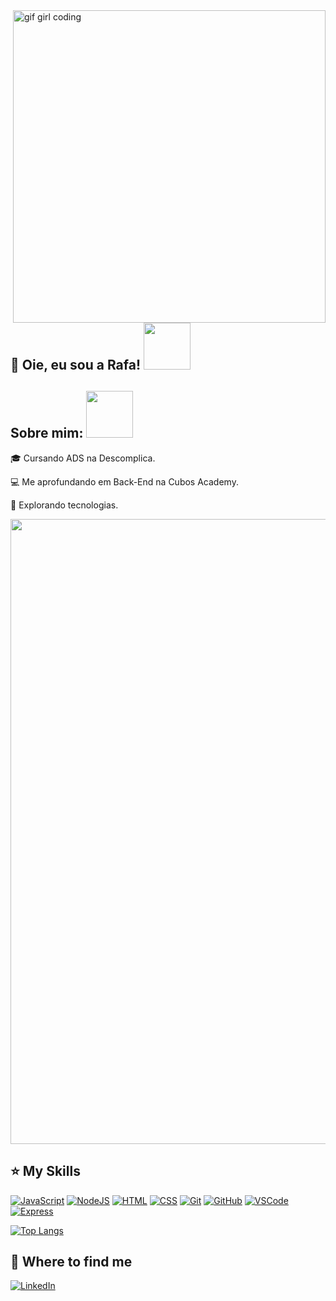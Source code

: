 <img src="https://github.com/Anmol-Baranwal/Cool-GIFs-For-GitHub/assets/74038190/231375ce-58a3-4c3b-85c8-44ea51d1318f" alt="gif girl coding" min-width="500px" max-width="500px" width="500px" align="right">

## 💜 Oie, eu sou a Rafa!    <img src="https://github.com/Anmol-Baranwal/Cool-GIFs-For-GitHub/assets/74038190/7bb1e704-6026-48f9-8435-2f4d40101348" width="75">&nbsp;

## Sobre mim:    <img src="https://github.com/Anmol-Baranwal/Cool-GIFs-For-GitHub/assets/74038190/761f4c99-eda3-4c9a-a4ec-2b6311e2433a" width="75">&nbsp;

<p align="left"> 
  🎓 Cursando ADS na Descomplica.
</p>

<p align="left"> 
  💻 Me aprofundando em Back-End na Cubos Academy.
</p>

<p align="left"> 
  🚀 Explorando tecnologias.
</p>

<img src="https://user-images.githubusercontent.com/74038190/212284115-f47cd8ff-2ffb-4b04-b5bf-4d1c14c0247f.gif" width="1000">

## ⭐ My Skills

[![JavaScript](https://skillicons.dev/icons?i=js&theme=dark)](https://skillicons.dev)
[![NodeJS](https://skillicons.dev/icons?i=nodejs&theme=dark)](https://skillicons.dev)
[![HTML](https://skillicons.dev/icons?i=html&theme=dark)](https://skillicons.dev)
[![CSS](https://skillicons.dev/icons?i=css&theme=dark)](https://skillicons.dev)
[![Git](https://skillicons.dev/icons?i=git&theme=dark)](https://skillicons.dev)
[![GitHub](https://skillicons.dev/icons?i=github&theme=dark)](https://skillicons.dev)
[![VSCode](https://skillicons.dev/icons?i=vscode&theme=dark)](https://skillicons.dev)
[![Express](https://skillicons.dev/icons?i=express&theme=dark)](https://skillicons.dev)

[![Top Langs](https://github-readme-stats.vercel.app/api/top-langs/?username=rafinhatrevs&layout=compact&theme=dark)](https://github.com/rafinhatrevs/github-readme-stats)

## 🙈 Where to find me

[![LinkedIn](https://img.shields.io/badge/LinkedIn-0077B5?style=for-the-badge&logo=linkedin&logoColor=white)](https://www.linkedin.com/in/rafaellatrevizan/)

